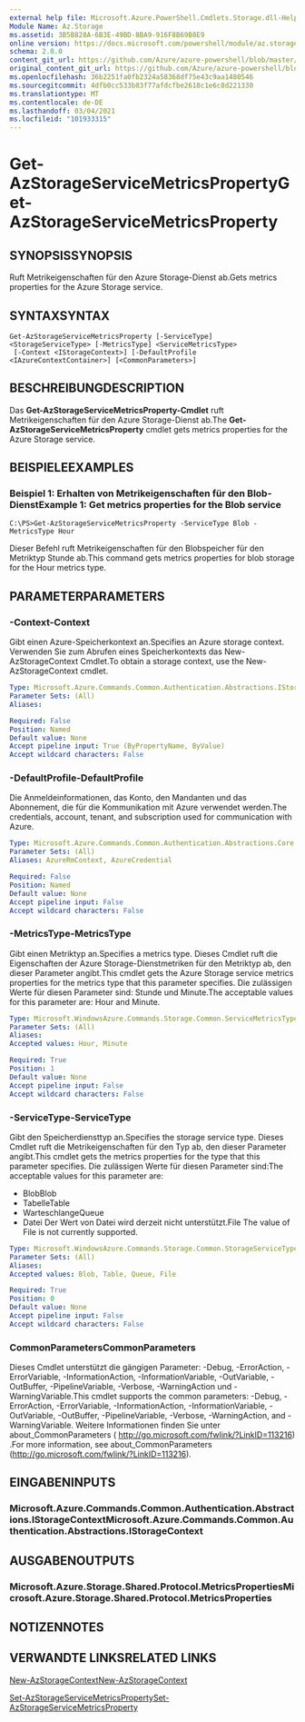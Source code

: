 ```yaml
---
external help file: Microsoft.Azure.PowerShell.Cmdlets.Storage.dll-Help.xml
Module Name: Az.Storage
ms.assetid: 3B5B828A-6B3E-49BD-8BA9-916F8B69B8E9
online version: https://docs.microsoft.com/powershell/module/az.storage/get-azstorageservicemetricsproperty
schema: 2.0.0
content_git_url: https://github.com/Azure/azure-powershell/blob/master/src/Storage/Storage.Management/help/Get-AzStorageServiceMetricsProperty.md
original_content_git_url: https://github.com/Azure/azure-powershell/blob/master/src/Storage/Storage.Management/help/Get-AzStorageServiceMetricsProperty.md
ms.openlocfilehash: 36b2251fa0fb2324a58368df75e43c9aa1480546
ms.sourcegitcommit: 4dfb0cc533b83f77afdcfbe2618c1e6c8d221330
ms.translationtype: MT
ms.contentlocale: de-DE
ms.lasthandoff: 03/04/2021
ms.locfileid: "101933315"
---
```

# <span data-ttu-id="d4465-101">Get-AzStorageServiceMetricsProperty</span><span class="sxs-lookup"><span data-stu-id="d4465-101">Get-AzStorageServiceMetricsProperty</span></span>

## <span data-ttu-id="d4465-102">SYNOPSIS</span><span class="sxs-lookup"><span data-stu-id="d4465-102">SYNOPSIS</span></span>
<span data-ttu-id="d4465-103">Ruft Metrikeigenschaften für den Azure Storage-Dienst ab.</span><span class="sxs-lookup"><span data-stu-id="d4465-103">Gets metrics properties for the Azure Storage service.</span></span>

## <span data-ttu-id="d4465-104">SYNTAX</span><span class="sxs-lookup"><span data-stu-id="d4465-104">SYNTAX</span></span>

```
Get-AzStorageServiceMetricsProperty [-ServiceType] <StorageServiceType> [-MetricsType] <ServiceMetricsType>
 [-Context <IStorageContext>] [-DefaultProfile <IAzureContextContainer>] [<CommonParameters>]
```

## <span data-ttu-id="d4465-105">BESCHREIBUNG</span><span class="sxs-lookup"><span data-stu-id="d4465-105">DESCRIPTION</span></span>
<span data-ttu-id="d4465-106">Das **Get-AzStorageServiceMetricsProperty-Cmdlet** ruft Metrikeigenschaften für den Azure Storage-Dienst ab.</span><span class="sxs-lookup"><span data-stu-id="d4465-106">The **Get-AzStorageServiceMetricsProperty** cmdlet gets metrics properties for the Azure Storage service.</span></span>

## <span data-ttu-id="d4465-107">BEISPIELE</span><span class="sxs-lookup"><span data-stu-id="d4465-107">EXAMPLES</span></span>

### <span data-ttu-id="d4465-108">Beispiel 1: Erhalten von Metrikeigenschaften für den Blob-Dienst</span><span class="sxs-lookup"><span data-stu-id="d4465-108">Example 1: Get metrics properties for the Blob service</span></span>
```
C:\PS>Get-AzStorageServiceMetricsProperty -ServiceType Blob -MetricsType Hour
```

<span data-ttu-id="d4465-109">Dieser Befehl ruft Metrikeigenschaften für den Blobspeicher für den Metriktyp Stunde ab.</span><span class="sxs-lookup"><span data-stu-id="d4465-109">This command gets metrics properties for blob storage for the Hour metrics type.</span></span>

## <span data-ttu-id="d4465-110">PARAMETER</span><span class="sxs-lookup"><span data-stu-id="d4465-110">PARAMETERS</span></span>

### <span data-ttu-id="d4465-111">-Context</span><span class="sxs-lookup"><span data-stu-id="d4465-111">-Context</span></span>
<span data-ttu-id="d4465-112">Gibt einen Azure-Speicherkontext an.</span><span class="sxs-lookup"><span data-stu-id="d4465-112">Specifies an Azure storage context.</span></span>
<span data-ttu-id="d4465-113">Verwenden Sie zum Abrufen eines Speicherkontexts das New-AzStorageContext Cmdlet.</span><span class="sxs-lookup"><span data-stu-id="d4465-113">To obtain a storage context, use the New-AzStorageContext cmdlet.</span></span>

```yaml
Type: Microsoft.Azure.Commands.Common.Authentication.Abstractions.IStorageContext
Parameter Sets: (All)
Aliases:

Required: False
Position: Named
Default value: None
Accept pipeline input: True (ByPropertyName, ByValue)
Accept wildcard characters: False
```

### <span data-ttu-id="d4465-114">-DefaultProfile</span><span class="sxs-lookup"><span data-stu-id="d4465-114">-DefaultProfile</span></span>
<span data-ttu-id="d4465-115">Die Anmeldeinformationen, das Konto, den Mandanten und das Abonnement, die für die Kommunikation mit Azure verwendet werden.</span><span class="sxs-lookup"><span data-stu-id="d4465-115">The credentials, account, tenant, and subscription used for communication with Azure.</span></span>

```yaml
Type: Microsoft.Azure.Commands.Common.Authentication.Abstractions.Core.IAzureContextContainer
Parameter Sets: (All)
Aliases: AzureRmContext, AzureCredential

Required: False
Position: Named
Default value: None
Accept pipeline input: False
Accept wildcard characters: False
```

### <span data-ttu-id="d4465-116">-MetricsType</span><span class="sxs-lookup"><span data-stu-id="d4465-116">-MetricsType</span></span>
<span data-ttu-id="d4465-117">Gibt einen Metriktyp an.</span><span class="sxs-lookup"><span data-stu-id="d4465-117">Specifies a metrics type.</span></span>
<span data-ttu-id="d4465-118">Dieses Cmdlet ruft die Eigenschaften der Azure Storage-Dienstmetriken für den Metriktyp ab, den dieser Parameter angibt.</span><span class="sxs-lookup"><span data-stu-id="d4465-118">This cmdlet gets the Azure Storage service metrics properties for the metrics type that this parameter specifies.</span></span>
<span data-ttu-id="d4465-119">Die zulässigen Werte für diesen Parameter sind: Stunde und Minute.</span><span class="sxs-lookup"><span data-stu-id="d4465-119">The acceptable values for this parameter are: Hour and Minute.</span></span>

```yaml
Type: Microsoft.WindowsAzure.Commands.Storage.Common.ServiceMetricsType
Parameter Sets: (All)
Aliases:
Accepted values: Hour, Minute

Required: True
Position: 1
Default value: None
Accept pipeline input: False
Accept wildcard characters: False
```

### <span data-ttu-id="d4465-120">-ServiceType</span><span class="sxs-lookup"><span data-stu-id="d4465-120">-ServiceType</span></span>
<span data-ttu-id="d4465-121">Gibt den Speicherdiensttyp an.</span><span class="sxs-lookup"><span data-stu-id="d4465-121">Specifies the storage service type.</span></span>
<span data-ttu-id="d4465-122">Dieses Cmdlet ruft die Metrikeigenschaften für den Typ ab, den dieser Parameter angibt.</span><span class="sxs-lookup"><span data-stu-id="d4465-122">This cmdlet gets the metrics properties for the type that this parameter specifies.</span></span>
<span data-ttu-id="d4465-123">Die zulässigen Werte für diesen Parameter sind:</span><span class="sxs-lookup"><span data-stu-id="d4465-123">The acceptable values for this parameter are:</span></span>
- <span data-ttu-id="d4465-124">Blob</span><span class="sxs-lookup"><span data-stu-id="d4465-124">Blob</span></span> 
- <span data-ttu-id="d4465-125">Tabelle</span><span class="sxs-lookup"><span data-stu-id="d4465-125">Table</span></span>
- <span data-ttu-id="d4465-126">Warteschlange</span><span class="sxs-lookup"><span data-stu-id="d4465-126">Queue</span></span>
- <span data-ttu-id="d4465-127">Datei Der Wert von Datei wird derzeit nicht unterstützt.</span><span class="sxs-lookup"><span data-stu-id="d4465-127">File The value of File is not currently supported.</span></span>

```yaml
Type: Microsoft.WindowsAzure.Commands.Storage.Common.StorageServiceType
Parameter Sets: (All)
Aliases:
Accepted values: Blob, Table, Queue, File

Required: True
Position: 0
Default value: None
Accept pipeline input: False
Accept wildcard characters: False
```

### <span data-ttu-id="d4465-128">CommonParameters</span><span class="sxs-lookup"><span data-stu-id="d4465-128">CommonParameters</span></span>
<span data-ttu-id="d4465-129">Dieses Cmdlet unterstützt die gängigen Parameter: -Debug, -ErrorAction, -ErrorVariable, -InformationAction, -InformationVariable, -OutVariable, -OutBuffer, -PipelineVariable, -Verbose, -WarningAction und -WarningVariable.</span><span class="sxs-lookup"><span data-stu-id="d4465-129">This cmdlet supports the common parameters: -Debug, -ErrorAction, -ErrorVariable, -InformationAction, -InformationVariable, -OutVariable, -OutBuffer, -PipelineVariable, -Verbose, -WarningAction, and -WarningVariable.</span></span> <span data-ttu-id="d4465-130">Weitere Informationen finden Sie unter about_CommonParameters ( http://go.microsoft.com/fwlink/?LinkID=113216) .</span><span class="sxs-lookup"><span data-stu-id="d4465-130">For more information, see about_CommonParameters (http://go.microsoft.com/fwlink/?LinkID=113216).</span></span>

## <span data-ttu-id="d4465-131">EINGABEN</span><span class="sxs-lookup"><span data-stu-id="d4465-131">INPUTS</span></span>

### <span data-ttu-id="d4465-132">Microsoft.Azure.Commands.Common.Authentication.Abstractions.IStorageContext</span><span class="sxs-lookup"><span data-stu-id="d4465-132">Microsoft.Azure.Commands.Common.Authentication.Abstractions.IStorageContext</span></span>

## <span data-ttu-id="d4465-133">AUSGABEN</span><span class="sxs-lookup"><span data-stu-id="d4465-133">OUTPUTS</span></span>

### <span data-ttu-id="d4465-134">Microsoft.Azure.Storage.Shared.Protocol.MetricsProperties</span><span class="sxs-lookup"><span data-stu-id="d4465-134">Microsoft.Azure.Storage.Shared.Protocol.MetricsProperties</span></span>

## <span data-ttu-id="d4465-135">NOTIZEN</span><span class="sxs-lookup"><span data-stu-id="d4465-135">NOTES</span></span>

## <span data-ttu-id="d4465-136">VERWANDTE LINKS</span><span class="sxs-lookup"><span data-stu-id="d4465-136">RELATED LINKS</span></span>

[<span data-ttu-id="d4465-137">New-AzStorageContext</span><span class="sxs-lookup"><span data-stu-id="d4465-137">New-AzStorageContext</span></span>](./New-AzStorageContext.md)

[<span data-ttu-id="d4465-138">Set-AzStorageServiceMetricsProperty</span><span class="sxs-lookup"><span data-stu-id="d4465-138">Set-AzStorageServiceMetricsProperty</span></span>](./Set-AzStorageServiceMetricsProperty.md)


